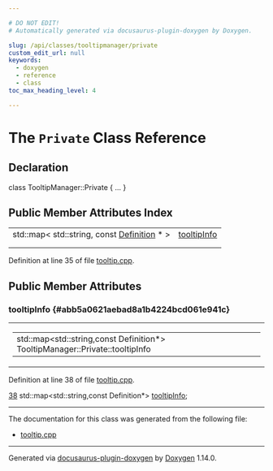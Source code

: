 ```yaml
---

# DO NOT EDIT!
# Automatically generated via docusaurus-plugin-doxygen by Doxygen.

slug: /api/classes/tooltipmanager/private
custom_edit_url: null
keywords:
  - doxygen
  - reference
  - class
toc_max_heading_level: 4

---
```


<div class="doxyPage">

# The `Private` Class Reference



## Declaration

<div class="doxyDeclaration">
class TooltipManager::Private { ... }
</div>

## Public Member Attributes Index

<table class="doxyMembersIndex">

<tr class="doxyMemberIndexItem">
<td class="doxyMemberIndexItemType" align="left" valign="top">std::map&lt; std::string, const <a href="/web-doxygen/docs/api/classes/definition">Definition</a> * &gt;</td>
<td class="doxyMemberIndexItemName" align="left" valign="top"><a href="#abb5a0621aebad8a1b4224bcd061e941c">tooltipInfo</a></td>
</tr>
<tr class="doxyMemberIndexDescription">
<td class="doxyMemberIndexDescriptionLeft"></td>
<td class="doxyMemberIndexDescriptionRight">
</td>
</tr>
<tr class="doxyMemberIndexSeparator">
<td class="doxyMemberIndexSeparator" colspan="2"></td>
</tr>

</table>


<p>Definition at line 35 of file <a href="/web-doxygen/docs/api/files/src/tooltip-cpp">tooltip.cpp</a>.</p>

<div class="doxySectionDef">

## Public Member Attributes

### tooltipInfo {#abb5a0621aebad8a1b4224bcd061e941c}

<div class="doxyMemberItem">
<div class="doxyMemberProto">
<table class="doxyMemberLabels">
<tr class="doxyMemberLabels">
<td class="doxyMemberLabelsLeft">
<table class="doxyMemberName">
<tr>
<td class="doxyMemberName">std::map&lt;std::string,const Definition*&gt; TooltipManager::Private::tooltipInfo</td>
</tr>
</table>
</td>
</tr>
</table>
</div>
<div class="doxyMemberDoc">


<p>Definition at line 38 of file <a href="/web-doxygen/docs/api/files/src/tooltip-cpp">tooltip.cpp</a>.</p>

<div class="doxyProgramListing">

<div class="doxyCodeLine"><span class="doxyLineNumber"><a href="#abb5a0621aebad8a1b4224bcd061e941c">38</a></span><span class="doxyLineContent"><span class="doxyHighlight">    std::map&lt;std::string,const Definition*&gt; <a href="#abb5a0621aebad8a1b4224bcd061e941c">tooltipInfo</a>;</span></span></div>

</div>

</div>
</div>

</div>

<hr/>

<p>The documentation for this class was generated from the following file:</p>

<ul>
<li><a href="/web-doxygen/docs/api/files/src/tooltip-cpp">tooltip.cpp</a></li>
</ul>

<hr/>

<p class="doxyGeneratedBy">Generated via <a href="https://github.com/xpack/docusaurus-plugin-doxygen">docusaurus-plugin-doxygen</a> by <a href="https://www.doxygen.nl">Doxygen</a> 1.14.0.</p>

</div>
